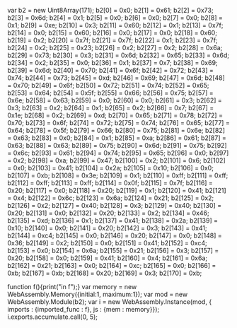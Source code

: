 

var b2 = new Uint8Array(171);
b2[0] = 0x0;
b2[1] = 0x61;
b2[2] = 0x73;
b2[3] = 0x6d;
b2[4] = 0x1;
b2[5] = 0x0;
b2[6] = 0x0;
b2[7] = 0x0;
b2[8] = 0x1;
b2[9] = 0xe;
b2[10] = 0x3;
b2[11] = 0x60;
b2[12] = 0x1;
b2[13] = 0x7f;
b2[14] = 0x0;
b2[15] = 0x60;
b2[16] = 0x0;
b2[17] = 0x0;
b2[18] = 0x60;
b2[19] = 0x2;
b2[20] = 0x7f;
b2[21] = 0x7f;
b2[22] = 0x1;
b2[23] = 0x7f;
b2[24] = 0x2;
b2[25] = 0x23;
b2[26] = 0x2;
b2[27] = 0x2;
b2[28] = 0x6a;
b2[29] = 0x73;
b2[30] = 0x3;
b2[31] = 0x6d;
b2[32] = 0x65;
b2[33] = 0x6d;
b2[34] = 0x2;
b2[35] = 0x0;
b2[36] = 0x1;
b2[37] = 0x7;
b2[38] = 0x69;
b2[39] = 0x6d;
b2[40] = 0x70;
b2[41] = 0x6f;
b2[42] = 0x72;
b2[43] = 0x74;
b2[44] = 0x73;
b2[45] = 0xd;
b2[46] = 0x69;
b2[47] = 0x6d;
b2[48] = 0x70;
b2[49] = 0x6f;
b2[50] = 0x72;
b2[51] = 0x74;
b2[52] = 0x65;
b2[53] = 0x64;
b2[54] = 0x5f;
b2[55] = 0x66;
b2[56] = 0x75;
b2[57] = 0x6e;
b2[58] = 0x63;
b2[59] = 0x0;
b2[60] = 0x0;
b2[61] = 0x3;
b2[62] = 0x3;
b2[63] = 0x2;
b2[64] = 0x1;
b2[65] = 0x2;
b2[66] = 0x7;
b2[67] = 0x1e;
b2[68] = 0x2;
b2[69] = 0xd;
b2[70] = 0x65;
b2[71] = 0x78;
b2[72] = 0x70;
b2[73] = 0x6f;
b2[74] = 0x72;
b2[75] = 0x74;
b2[76] = 0x65;
b2[77] = 0x64;
b2[78] = 0x5f;
b2[79] = 0x66;
b2[80] = 0x75;
b2[81] = 0x6e;
b2[82] = 0x63;
b2[83] = 0x0;
b2[84] = 0x1;
b2[85] = 0xa;
b2[86] = 0x61;
b2[87] = 0x63;
b2[88] = 0x63;
b2[89] = 0x75;
b2[90] = 0x6d;
b2[91] = 0x75;
b2[92] = 0x6c;
b2[93] = 0x61;
b2[94] = 0x74;
b2[95] = 0x65;
b2[96] = 0x0;
b2[97] = 0x2;
b2[98] = 0xa;
b2[99] = 0x47;
b2[100] = 0x2;
b2[101] = 0x6;
b2[102] = 0x0;
b2[103] = 0x41;
b2[104] = 0x2a;
b2[105] = 0x10;
b2[106] = 0x0;
b2[107] = 0xb;
b2[108] = 0x3e;
b2[109] = 0x1;
b2[110] = 0xff;
b2[111] = 0xff;
b2[112] = 0xff;
b2[113] = 0xff;
b2[114] = 0x0f;
b2[115] = 0x7f;
b2[116] = 0x20;
b2[117] = 0x0;
b2[118] = 0x20;
b2[119] = 0x1;
b2[120] = 0x41;
b2[121] = 0x4;
b2[122] = 0x6c;
b2[123] = 0x6a;
b2[124] = 0x21;
b2[125] = 0x2;
b2[126] = 0x2;
b2[127] = 0x40;
b2[128] = 0x3;
b2[129] = 0x40;
b2[130] = 0x20;
b2[131] = 0x0;
b2[132] = 0x20;
b2[133] = 0x2;
b2[134] = 0x46;
b2[135] = 0xd;
b2[136] = 0x1;
b2[137] = 0x41;
b2[138] = 0x2a;
b2[139] = 0x10;
b2[140] = 0x0;
b2[141] = 0x20;
b2[142] = 0x3;
b2[143] = 0x41;
b2[144] = 0xc4;
b2[145] = 0x0;
b2[146] = 0x20;
b2[147] = 0x0;
b2[148] = 0x36;
b2[149] = 0x2;
b2[150] = 0x0;
b2[151] = 0x41;
b2[152] = 0xc4;
b2[153] = 0x0;
b2[154] = 0x6a;
b2[155] = 0x21;
b2[156] = 0x3;
b2[157] = 0x20;
b2[158] = 0x0;
b2[159] = 0x41;
b2[160] = 0x4;
b2[161] = 0x6a;
b2[162] = 0x21;
b2[163] = 0x0;
b2[164] = 0xc;
b2[165] = 0x0;
b2[166] = 0xb;
b2[167] = 0xb;
b2[168] = 0x20;
b2[169] = 0x3;
b2[170] = 0xb;

function f(){print("in f");}
var memory = new WebAssembly.Memory({initial:1, maximum:1});
var mod = new WebAssembly.Module(b2);
var i = new WebAssembly.Instance(mod, { imports : {imported_func : f}, js : {mem : memory}});
i.exports.accumulate.call(0, 5);

